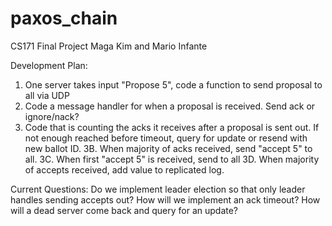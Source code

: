 # paxos_chain
CS171 Final Project
Maga Kim and Mario Infante

Development Plan:
1. One server takes input "Propose 5", code a function to send proposal to all via UDP
2. Code a message handler for when a proposal is received. Send ack or ignore/nack?
3. Code <something> that is counting the acks it receives after a proposal is sent out. If not enough reached before timeout, query for update or resend with new ballot ID.
3B. When majority of acks received, send "accept 5" to all.
3C. When first "accept 5" is received, send to all
3D. When majority of accepts received, add value to replicated log.


Current Questions:
Do we implement leader election so that only leader handles sending accepts out?
How will we implement an ack timeout?
How will a dead server come back and query for an update?